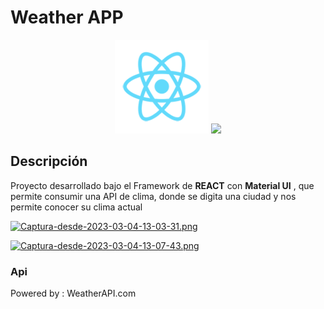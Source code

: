 # Weather APP
<p align="center"><a href="https://es.reactjs.org/" target="_blank"><img src="https://raw.githubusercontent.com/github/explore/80688e429a7d4ef2fca1e82350fe8e3517d3494d/topics/react/react.png" width="150"></a>
<a href="https://es.reactjs.org/" target="_blank"><img src="https://raw.githubusercontent.com/mui/material-ui/master/docs/public/static/logo.svg" width="150"></a>

## Descripción
Proyecto desarrollado bajo el Framework de <b>REACT</b> con <b>Material UI</b> , que permite consumir una API de clima, donde se digita una ciudad y nos permite conocer su clima actual

[![Captura-desde-2023-03-04-13-03-31.png](https://i.postimg.cc/zBh9m96p/Captura-desde-2023-03-04-13-03-31.png)](https://postimg.cc/vgQPfSQ6)

[![Captura-desde-2023-03-04-13-07-43.png](https://i.postimg.cc/RF0NXLYM/Captura-desde-2023-03-04-13-07-43.png)](https://postimg.cc/gwfz08d5)

### Api
Powered by : WeatherAPI.com
